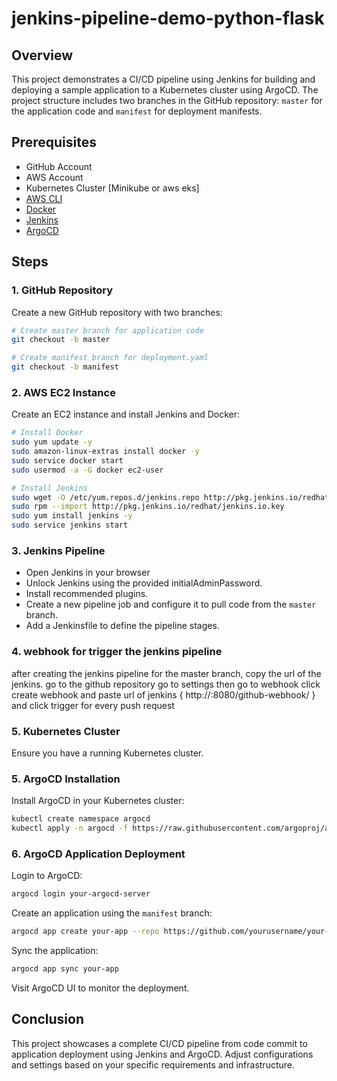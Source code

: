 
# jenkins-pipeline-demo-python-flask  

## Overview

This project demonstrates a CI/CD pipeline using Jenkins for building and deploying a sample application to a Kubernetes cluster using ArgoCD. The project structure includes two branches in the GitHub repository: `master` for the application code and `manifest` for deployment manifests.

## Prerequisites

- GitHub Account
- AWS Account
- Kubernetes Cluster [Minikube or aws eks]
- [AWS CLI](https://aws.amazon.com/cli/)
- [Docker](https://docs.docker.com/get-docker/)
- [Jenkins](https://www.jenkins.io/doc/book/installing/)
- [ArgoCD](https://argoproj.github.io/argo-cd/getting_started/)

## Steps

### 1. GitHub Repository

Create a new GitHub repository with two branches:

```bash
# Create master branch for application code
git checkout -b master

# Create manifest branch for deployment.yaml
git checkout -b manifest
```

### 2. AWS EC2 Instance

Create an EC2 instance and install Jenkins and Docker:

```bash
# Install Docker
sudo yum update -y
sudo amazon-linux-extras install docker -y
sudo service docker start
sudo usermod -a -G docker ec2-user

# Install Jenkins
sudo wget -O /etc/yum.repos.d/jenkins.repo http://pkg.jenkins.io/redhat/jenkins.repo
sudo rpm --import http://pkg.jenkins.io/redhat/jenkins.io.key
sudo yum install jenkins -y
sudo service jenkins start
```

### 3. Jenkins Pipeline

- Open Jenkins in your browser 
- Unlock Jenkins using the provided initialAdminPassword.
- Install recommended plugins.
- Create a new pipeline job and configure it to pull code from the `master` branch.
- Add a Jenkinsfile to define the pipeline stages.


### 4. webhook for trigger the jenkins pipeline

after creating the jenkins pipeline for the master branch, copy the url of the jenkins.
go to the github repository 
go to settings
then go to webhook
click create webhook and paste url of jenkins { http://<ip-of-jenkins-ec2>:8080/github-webhook/ }
and click trigger for every push request


### 5. Kubernetes Cluster

Ensure you have a running Kubernetes cluster.

### 5. ArgoCD Installation

Install ArgoCD in your Kubernetes cluster:

```bash
kubectl create namespace argocd
kubectl apply -n argocd -f https://raw.githubusercontent.com/argoproj/argo-cd/stable/manifests/install.yaml
```

### 6. ArgoCD Application Deployment

Login to ArgoCD:

```bash
argocd login your-argocd-server
```

Create an application using the `manifest` branch:

```bash
argocd app create your-app --repo https://github.com/yourusername/your-repo.git --path=manifest --dest-server=https://kubernetes.default.svc --dest-namespace=default
```

Sync the application:

```bash
argocd app sync your-app
```

Visit ArgoCD UI to monitor the deployment.

## Conclusion

This project showcases a complete CI/CD pipeline from code commit to application deployment using Jenkins and ArgoCD. Adjust configurations and settings based on your specific requirements and infrastructure.
